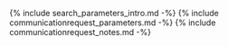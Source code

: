{% include search_parameters_intro.md -%}
{% include communicationrequest_parameters.md -%}
{% include communicationrequest_notes.md -%}